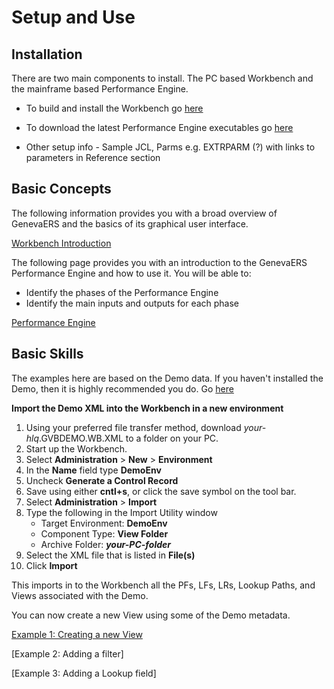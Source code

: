 # Setup and Use

## Installation 
There are two main components to install. The PC based Workbench and the mainframe based Performance Engine.

- To build and install the Workbench go [here](https://github.com/genevaers/Workbench)

- To download the latest Performance Engine executables go [here](https://github.com/genevaers/Performance-Engine/releases)

- Other setup info - Sample JCL, Parms e.g. EXTRPARM (?) with links to parameters in Reference section

## Basic Concepts

The following information provides you with a broad overview of GenevaERS and the basics of its graphical user interface. 

[Workbench Introduction](Concepts/Intro0_Introduction_to_Using_GenevaERS.md)

The following page provides you with an introduction to the GenevaERS Performance Engine and how to use it.  You will be able to:
- Identify the phases of the Performance Engine 
- Identify the main inputs and outputs for each phase

[Performance Engine](Concepts/Intro1_Introduction_to_the_Performance_Engine.md)

## Basic Skills

The examples here are based on the Demo data. If you haven't installed the Demo, then it is highly recommended you do. Go [here](https://genevaers.github.io/Demo/)

**Import the Demo XML into the Workbench in a new environment**

1. Using your preferred file transfer method, download *your-hlq*.GVBDEMO.WB.XML to a folder on your PC.
2. Start up the Workbench.
3. Select **Administration** > **New** > **Environment**
4. In the **Name** field type **DemoEnv**
5. Uncheck **Generate a Control Record**
6. Save using either **cntl+s**, or click the save symbol on the tool bar.
7. Select **Administration** > **Import**
8. Type the following in the Import Utility window
    - Target Environment: **DemoEnv**
    - Component Type: **View Folder**
    - Archive Folder: ***your-PC-folder***
9. Select the XML file that is listed in **File(s)**
10. Click **Import**

This imports in to the Workbench all the PFs, LFs, LRs, Lookup Paths, and Views associated with the Demo.
 
You can now create a new View using some of the Demo metadata.

[Example 1: Creating a new View](Examples/NewView.md)

[Example 2: Adding a filter]

[Example 3: Adding a Lookup field]
